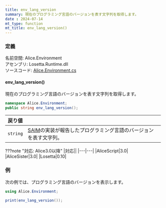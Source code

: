 ```yaml
---
title: env_lang_version
summary: 現在のプログラミング言語のバージョンを表す文字列を取得します。
date : 2024-07-14
mt_type: function
mt_title: env_lang_version()
---
```

### 定義
名前空間: Alice.Environment<br/>
アセンブリ: Losetta.Runtime.dll<br/>
ソースコード: [Alice.Environment.cs](https://github.com/WSOFT-Project/Losetta/blob/master/Losetta.Runtime/Alice.Environment.cs)

#### env_lang_version()

現在のプログラミング言語のバージョンを表す文字列を取得します。

```cs title="AliceScript"
namespace Alice.Environment;
public string env_lang_version();
```

|戻り値| |
|-|-|
|`string`|[SAIM](../../../general/saim.md)の実装が報告したプログラミング言語のバージョンを表す文字列。|

???note "対応: Alice3.0以降"
    |対応||
    |---|---|
    |AliceScript|3.0|
    |AliceSister|3.0|
    |Losetta|0.10|

### 例
次の例では、プログラミング言語のバージョンを表示します。

```cs title="AliceScript"
using Alice.Environment;

print(env_lang_version());
```